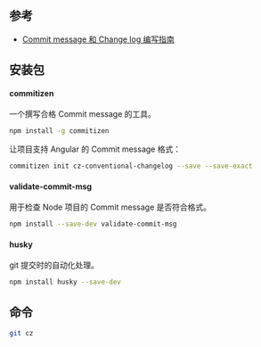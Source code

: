 ## 参考
- [Commit message 和 Change log 编写指南](http://www.ruanyifeng.com/blog/2016/01/commit_message_change_log.html)

## 安装包

#### commitizen
一个撰写合格 Commit message 的工具。
```bash
npm install -g commitizen
```
让项目支持 Angular 的 Commit message 格式：
```bash
commitizen init cz-conventional-changelog --save --save-exact
```

#### validate-commit-msg
用于检查 Node 项目的 Commit message 是否符合格式。
```bash
npm install --save-dev validate-commit-msg
```

#### husky
git 提交时的自动化处理。
```bash
npm install husky --save-dev
```

## 命令
```bash
git cz
```
